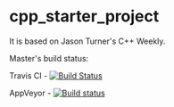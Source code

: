 # cpp_starter_project
It is based on Jason Turner's C++ Weekly.

Master's build status:

Travis CI - [![Build Status](https://travis-ci.org/rafska/cpp_starter_project.svg?branch=master)](https://travis-ci.org/rafska/cpp_starter_project)

AppVeyor - [![Build status](https://ci.appveyor.com/api/projects/status/r6jqxb669e7lk89h/branch/master?svg=true)](https://ci.appveyor.com/project/rafska/cpp-starter-project/branch/master)
